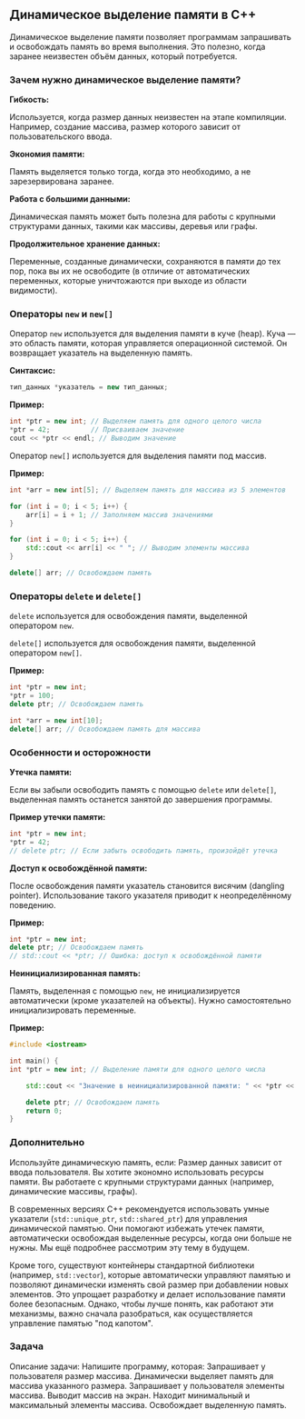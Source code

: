 ﻿## Динамическое выделение памяти в C++

Динамическое выделение памяти позволяет программам запрашивать и освобождать память во время выполнения. Это полезно, когда заранее неизвестен объём данных, который потребуется.

### Зачем нужно динамическое выделение памяти?

**Гибкость:**

Используется, когда размер данных неизвестен на этапе компиляции.
Например, создание массива, размер которого зависит от пользовательского ввода.

**Экономия памяти:**

Память выделяется только тогда, когда это необходимо, а не зарезервирована заранее.

**Работа с большими данными:**

Динамическая память может быть полезна для работы с крупными структурами данных, такими как массивы, деревья или графы.

**Продолжительное хранение данных:**

Переменные, созданные динамически, сохраняются в памяти до тех пор, пока вы их не освободите (в отличие от автоматических переменных, которые уничтожаются при выходе из области видимости).

### Операторы `new` и `new[]`

Оператор `new` используется для выделения памяти в куче (heap). Куча — это область памяти, которая управляется операционной системой. Он возвращает указатель на выделенную память.

**Синтаксис:**
```cpp
тип_данных *указатель = new тип_данных;
```

**Пример:**
```cpp
int *ptr = new int; // Выделяем память для одного целого числа
*ptr = 42;          // Присваиваем значение
cout << *ptr << endl; // Выводим значение
```

Оператор `new[]` используется для выделения памяти под массив.

**Пример:**
```cpp
int *arr = new int[5]; // Выделяем память для массива из 5 элементов

for (int i = 0; i < 5; i++) {
    arr[i] = i + 1; // Заполняем массив значениями
}

for (int i = 0; i < 5; i++) {
    std::cout << arr[i] << " "; // Выводим элементы массива
}

delete[] arr; // Освобождаем память
```

### Операторы `delete` и `delete[]`

`delete` используется для освобождения памяти, выделенной оператором `new`.

`delete[]` используется для освобождения памяти, выделенной оператором `new[]`.

**Пример:**
```cpp
int *ptr = new int;
*ptr = 100;
delete ptr; // Освобождаем память

int *arr = new int[10];
delete[] arr; // Освобождаем память для массива
```

### Особенности и осторожности

**Утечка памяти:**

Если вы забыли освободить память с помощью `delete` или `delete[]`, выделенная память останется занятой до завершения программы.

**Пример утечки памяти:**
```cpp
int *ptr = new int;
*ptr = 42;
// delete ptr; // Если забыть освободить память, произойдёт утечка
```

**Доступ к освобождённой памяти:**

После освобождения памяти указатель становится висячим (dangling pointer). Использование такого указателя приводит к неопределённому поведению.

**Пример:**
```cpp
int *ptr = new int;
delete ptr; // Освобождаем память
// std::cout << *ptr; // Ошибка: доступ к освобождённой памяти
```

**Неинициализированная память:**

Память, выделенная с помощью `new`, не инициализируется автоматически (кроме указателей на объекты). Нужно самостоятельно инициализировать переменные.

**Пример:**
```cpp
#include <iostream>

int main() {
int *ptr = new int; // Выделение памяти для одного целого числа

    std::cout << "Значение в неинициализированной памяти: " << *ptr << std::endl; // Выводит неопределённое значение

    delete ptr; // Освобождаем память
    return 0;
}
```

### Дополнительно

Используйте динамическую память, если:
Размер данных зависит от ввода пользователя.
Вы хотите экономно использовать ресурсы памяти.
Вы работаете с крупными структурами данных (например, динамические массивы, графы).

В современных версиях C++ рекомендуется использовать умные указатели (`std::unique_ptr`, `std::shared_ptr`) для управления динамической памятью. Они помогают избежать утечек памяти, автоматически освобождая выделенные ресурсы, когда они больше не нужны. Мы ещё подробнее рассмотрим эту тему в будущем.

Кроме того, существуют контейнеры стандартной библиотеки (например, `std::vector`), которые автоматически управляют памятью и позволяют динамически изменять свой размер при добавлении новых элементов. Это упрощает разработку и делает использование памяти более безопасным. Однако, чтобы лучше понять, как работают эти механизмы, важно сначала разобраться, как осуществляется управление памятью "под капотом".

### Задача

Описание задачи: Напишите программу, которая:
Запрашивает у пользователя размер массива.
Динамически выделяет память для массива указанного размера.
Запрашивает у пользователя элементы массива.
Выводит массив на экран.
Находит минимальный и максимальный элементы массива.
Освобождает выделенную память.